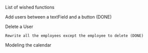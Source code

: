 List of wished functions

Add users between a textField and a button (DONE)

Delete a User
    
    Rewrite all the employees except the employee to delete (DONE)

Modeling the calendar
